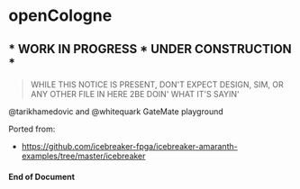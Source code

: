 # openCologne
## * WORK IN PROGRESS * UNDER CONSTRUCTION *
> WHILE THIS NOTICE IS PRESENT, DON'T EXPECT DESIGN, SIM, OR ANY OTHER FILE IN HERE 2BE DOIN' WHAT IT'S SAYIN'
> 
@tarikhamedovic and @whitequark GateMate playground
   
Ported from:
- https://github.com/icebreaker-fpga/icebreaker-amaranth-examples/tree/master/icebreaker

#### End of Document
